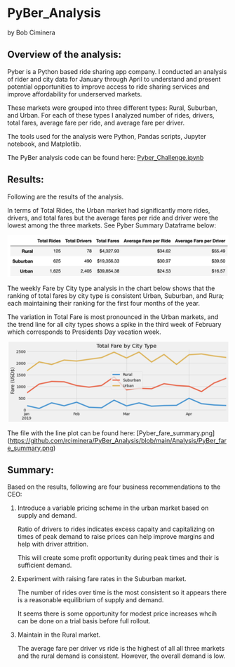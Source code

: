 # PyBer_Analysis
by Bob Ciminera

## Overview of the analysis: 
Pyber is a Python based ride sharing app company.  I conducted an analysis of rider and city data for January through April to understand and present potential opportunities to improve access to ride sharing services and improve affordability for underserved markets.

These markets were grouped into three different types:
Rural, Suburban, and Urban. For each of these types I analyzed number of rides, drivers, total fares, average fare per ride, and average fare per driver.

The tools used for the analysis were Python, Pandas scripts, Jupyter notebook, and Matplotlib.

The PyBer analysis code can be found here: [Pyber_Challenge.ipynb](PyBer_Challenge.ipynb)

## Results: 

Following are the results of the analysis.

In terms of Total Rides, the Urban market had significantly more rides, drivers, and total fares but the average fares per ride and driver were the lowest among the three markets.  See Pyber Summary Dataframe below:

![GitHubLogo](https://github.com/rciminera/PyBer_Analysis/blob/main/Pyber%20Screen%20Shots/Pyber%20Dataframe.png)

The weekly Fare by City type analysis in the chart below shows that the ranking of total fares by city type is consistent Urban, Suburban, and Rura; each maintaining their ranking for the first four months of the year.

The variation in Total Fare is most pronounced in the Urban markets, and the trend line for all city types shows a spike in the third week of February which corresponds to Presidents Day vacation week.


![GitHubLogo](https://github.com/rciminera/PyBer_Analysis/blob/main/Pyber%20Screen%20Shots/Pyber_graph.png)


The file with the line plot can be found here: [Pyber_fare_summary.png] (https://github.com/rciminera/PyBer_Analysis/blob/main/Analysis/PyBer_fare_summary.png)

## Summary: 

Based on the results, following are four business recommendations to the CEO:

1. Introduce a variable pricing scheme in the urban market based on supply and demand.
    
    Ratio of drivers to rides indicates excess capaity and capitalizing on times of peak demand to raise prices can help improve margins and help with driver attrition.

    This will create some profit opportunity during peak times and their is sufficient demand.

2. Experiment with raising fare rates in the Suburban market.

    The number of rides over time is the most consistent so it appears there is a reasonable equilibrium of supply and demand.  
    
    It seems there is some opportunity for modest price increases whcih can be done on a trial basis before full rollout.   

2.  Maintain in the Rural market.

    The average fare per driver vs ride is the highest of all all three markets and the rural demand is consistent.  However, the overall demand is low.  
    
    








